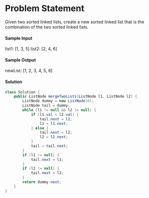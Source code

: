 

# Problem Statement

Given two sorted linked lists, create a new sorted linked list that is the combination of the two sorted linked lists.

#### Sample Input
list1: [1, 3, 5]
list2: [2, 4, 6]

#### Sample Output
newList: [1, 2, 3, 4, 5, 6]

#### Solution

```Java
class Solution {
    public ListNode mergeTwoLists(ListNode l1, ListNode l2) {
        ListNode dummy = new ListNode(0);
        ListNode tail = dummy;
        while (l1 != null && l2 != null) {
            if (l1.val < l2.val) {
                tail.next = l1;
                l1 = l1.next;
            } else {
                tail.next = l2;
                l2 = l2.next;
            }
            tail = tail.next;
        }
        if (l1 != null) {
            tail.next = l1;
        }
        if (l2 != null) {
            tail.next = l2;
        }
        return dummy.next;
    }
}
```